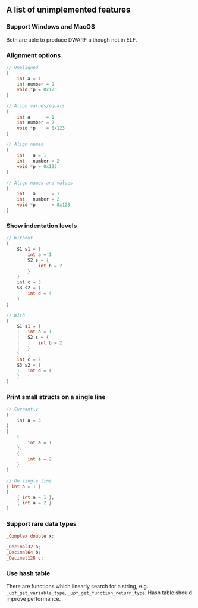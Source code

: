 ## A list of unimplemented features

### Support Windows and MacOS

Both are able to produce DWARF although not in ELF.

### Alignment options
```c
// Unaligned
{
    int a = 1
    int number = 2
    void *p = 0x123
}

// Align values/equals
{
    int a      = 1
    int number = 2
    void *p    = 0x123
}

// Align names
{
    int   a = 1
    int   number = 2
    void *p = 0x123
}

// Align names and values
{
    int   a      = 1
    int   number = 2
    void *p      = 0x123
}
```

### Show indentation levels
```c
// Without
{
    S1 s1 = {
        int a = 1
        S2 s = {
            int b = 2
        }
    }
    int c = 3
    S3 s2 = {
        int d = 4
    }
}

// With
{
    S1 s1 = {
    |   int a = 1
    |   S2 s = {
    |   |   int b = 2
    |   }
    }
    int c = 3
    S3 s2 = {
    |   int d = 4
    }
}
```

### Print small structs on a single line
```c
// Currently
{
    int a = 3
}
[
    {
        int a = 1
    },
    {
        int a = 2
    }
]

// On single line
{ int a = 1 }
[
    { int a = 1 },
    { int a = 2 }
]
```

### Support rare data types
```c
_Complex double x;

_Decimal32 a;
_Decimal64 b;
_Decimal128 c;
```

### Use hash table
There are functions which linearly search for a string, e.g. `_upf_get_variable_type`, `_upf_get_function_return_type`.
Hash table should improve performance.
